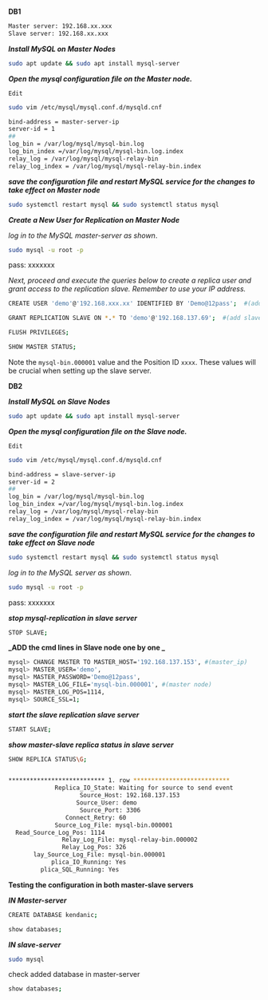 **DB1**

```bash
Master server: 192.168.xx.xxx
Slave server: 192.168.xx.xxx
```

**_Install MySQL on Master Nodes_**

```bash
sudo apt update && sudo apt install mysql-server
```

**_Open the mysql configuration file on the Master node._**

`Edit`

```bash
sudo vim /etc/mysql/mysql.conf.d/mysqld.cnf
```

```bash
bind-address = master-server-ip
server-id = 1
##
log_bin = /var/log/mysql/mysql-bin.log
log_bin_index =/var/log/mysql/mysql-bin.log.index
relay_log = /var/log/mysql/mysql-relay-bin
relay_log_index = /var/log/mysql/mysql-relay-bin.index
```

**_save the configuration file and restart MySQL service for the changes to take effect on Master node_**

```bash
sudo systemctl restart mysql && sudo systemctl status mysql
```

**_Create a New User for Replication on Master Node_**

_log in to the MySQL master-server as shown_.

```bash
sudo mysql -u root -p
```

pass: xxxxxxx

_Next, proceed and execute the queries below to create a replica user and grant access to the replication slave. Remember to use your IP address._

```bash
CREATE USER 'demo'@'192.168.xxx.xx' IDENTIFIED BY 'Demo@12pass';  #(add slave ip_address here in remote-users)
```

```bash
GRANT REPLICATION SLAVE ON *.* TO 'demo'@'192.168.137.69';  #(add slave ip_address here in remote-users)
```

```bash
FLUSH PRIVILEGES;
```

```bash
SHOW MASTER STATUS;
```

Note the `mysql-bin.000001` value and the Position ID `xxxx`. These values will be crucial when setting up the slave server.

**DB2**

**_Install MySQL on Slave Nodes_**

```bash
sudo apt update && sudo apt install mysql-server
```

**_Open the mysql configuration file on the Slave node._**

`Edit`

```bash
sudo vim /etc/mysql/mysql.conf.d/mysqld.cnf
```

```bash
bind-address = slave-server-ip
server-id = 2
##
log_bin = /var/log/mysql/mysql-bin.log
log_bin_index =/var/log/mysql/mysql-bin.log.index
relay_log = /var/log/mysql/mysql-relay-bin
relay_log_index = /var/log/mysql/mysql-relay-bin.index
```

**_save the configuration file and restart MySQL service for the changes to take effect on Slave node_**

```bash
sudo systemctl restart mysql && sudo systemctl status mysql
```

_log in to the MySQL server as shown_.

```bash
sudo mysql -u root -p
```

pass: xxxxxxx

**_stop mysql-replication in slave server_**

```bash
STOP SLAVE;
```

**_ADD the cmd lines in Slave node one by one _**

```bash
mysql> CHANGE MASTER TO MASTER_HOST='192.168.137.153', #(master_ip)
mysql> MASTER_USER='demo',
mysql> MASTER_PASSWORD='Demo@12pass',
mysql> MASTER_LOG_FILE='mysql-bin.000001', #(master node)
mysql> MASTER_LOG_POS=1114,
mysql> SOURCE_SSL=1;
```

**_start the slave replication slave server_**

```bash
START SLAVE;
```

**_show master-slave replica status in slave server_**

```bash
SHOW REPLICA STATUS\G;
```

```bash

*************************** 1. row ***************************
             Replica_IO_State: Waiting for source to send event
                    Source_Host: 192.168.137.153
                   Source_User: demo
                    Source_Port: 3306
                Connect_Retry: 60
             Source_Log_File: mysql-bin.000001
  Read_Source_Log_Pos: 1114
               Relay_Log_File: mysql-relay-bin.000002
               Relay_Log_Pos: 326
       lay_Source_Log_File: mysql-bin.000001
            plica_IO_Running: Yes
         plica_SQL_Running: Yes

```

**Testing the configuration in both master-slave servers**

**_IN Master-server_**

```bash
CREATE DATABASE kendanic;
```

```bash
show databases;
```

**_IN slave-server_**

```bash
sudo mysql
```

check added database in master-server

```bash
show databases;
```
